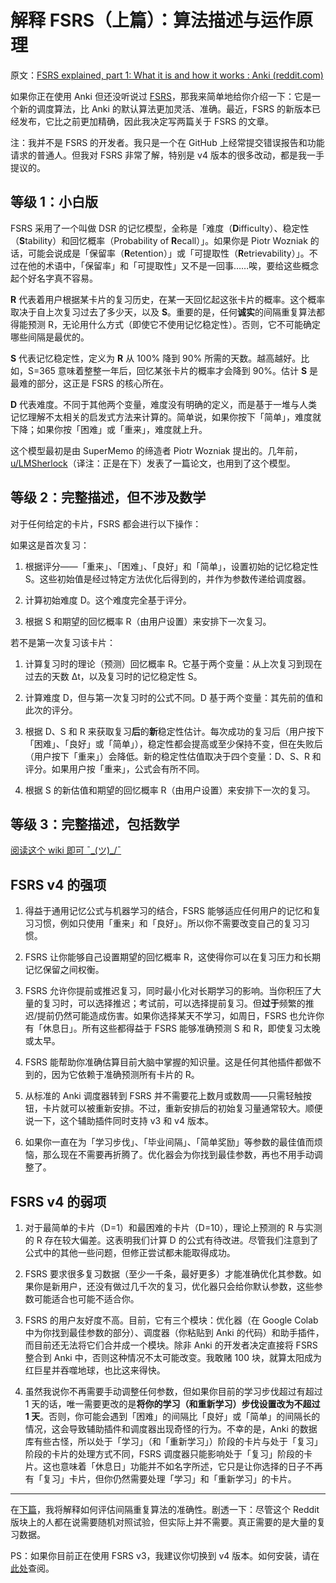 # 解释 FSRS（上篇）：算法描述与运作原理

原文：[FSRS explained, part 1: What it is and how it works : Anki (reddit.com)](https://www.reddit.com/r/Anki/comments/15mab3r/fsrs_explained_part_1_what_it_is_and_how_it_works/)

如果你正在使用 Anki 但还没听说过 [FSRS](https://github.com/open-spaced-repetition/fsrs4anki)，那我来简单地给你介绍一下：它是一个新的调度算法，比 Anki 的默认算法更加灵活、准确。最近，FSRS 的新版本已经发布，它比之前更加精确，因此我决定写两篇关于 FSRS 的文章。

注：我并不是 FSRS 的开发者。我只是一个在 GitHub 上经常提交错误报告和功能请求的普通人。但我对 FSRS 非常了解，特别是 v4 版本的很多改动，都是我一手提议的。

## 等级 1：小白版

FSRS 采用了一个叫做 DSR 的记忆模型，全称是「难度（**D**ifficulty）、稳定性（**S**tability）和回忆概率（Probability of **R**ecall）」。如果你是 Piotr Wozniak 的话，可能会说成是「保留率（**R**etention）」或「可提取性（**R**etrievability）」。不过在他的术语中，「保留率」和「可提取性」又不是一回事……唉，要给这些概念起个好名字真不容易。

**R** 代表着用户根据某卡片的复习历史，在某一天回忆起这张卡片的概率。这个概率取决于自上次复习过去了多少天，以及 **S**。重要的是，任何**诚实**的间隔重复算法都得能预测 R，无论用什么方式（即使它不使用记忆稳定性）。否则，它不可能确定哪些间隔是最优的。 

**S** 代表记忆稳定性，定义为 **R** 从 100% 降到 90% 所需的天数。越高越好。比如，S=365 意味着整整一年后，回忆某张卡片的概率才会降到 90%。估计 **S** 是最难的部分，这正是 FSRS 的核心所在。

**D** 代表难度。不同于其他两个变量，难度没有明确的定义，而是基于一堆与人类记忆理解不太相关的启发式方法来计算的。简单说，如果你按下「简单」，难度就下降；如果你按「困难」或「重来」，难度就上升。

这个模型最初是由 SuperMemo 的缔造者 Piotr Wozniak 提出的。几年前，[u/LMSherlock](https://www.reddit.com/u/LMSherlock/)（译注：正是在下）发表了一篇论文，也用到了这个模型。

## 等级 2：完整描述，但不涉及数学

对于任何给定的卡片，FSRS 都会进行以下操作：

如果这是首次复习：

1. 根据评分——「重来」、「困难」、「良好」和「简单」，设置初始的记忆稳定性 S。这些初始值是经过特定方法优化后得到的，并作为参数传递给调度器。

2. 计算初始难度 D。这个难度完全基于评分。

3. 根据 S 和期望的回忆概率 R（由用户设置）来安排下一次复习。

若不是第一次复习该卡片：

1. 计算复习时的理论（预测）回忆概率 R。它基于两个变量：从上次复习到现在过去的天数 Δt，以及复习时的记忆稳定性 S。

2. 计算难度 D，但与第一次复习时的公式不同。D 基于两个变量：其先前的值和此次的评分。

3. 根据 D、S 和 R 来获取复习**后**的**新**稳定性估计。每次成功的复习后（用户按下「困难」、「良好」或「简单」），稳定性都会提高或至少保持不变，但在失败后（用户按下「重来」）会降低。新的稳定性估值取决于四个变量：D、S、R 和评分。如果用户按「重来」，公式会有所不同。

4. 根据 S 的新估值和期望的回忆概率 R（由用户设置）来安排下一次的复习。

## 等级 3：完整描述，包括数学

[阅读这个 wiki 即可 ¯\_(ツ)_/¯](https://github.com/open-spaced-repetition/fsrs4anki/wiki/The-Algorithm)

## FSRS v4 的强项

1. 得益于通用记忆公式与机器学习的结合，FSRS 能够适应任何用户的记忆和复习习惯，例如只使用「重来」和「良好」。所以你不需要改变自己的复习习惯。

2. FSRS 让你能够自己设置期望的回忆概率 R，这使得你可以在复习压力和长期记忆保留之间权衡。

3. FSRS 允许你提前或推迟复习，同时最小化对长期学习的影响。当你积压了大量的复习时，可以选择推迟；考试前，可以选择提前复习。但**过于**频繁的推迟/提前仍然可能造成伤害。如果你选择某天不学习，如周日，FSRS 也允许你有「休息日」。所有这些都得益于 FSRS 能够准确预测 S 和 R，即使复习太晚或太早。

4. FSRS 能帮助你准确估算目前大脑中掌握的知识量。这是任何其他插件都做不到的，因为它依赖于准确预测所有卡片的 R。

5. 从标准的 Anki 调度器转到 FSRS 并不需要花上数月或数周——只需轻触按钮，卡片就可以被重新安排。不过，重新安排后的初始复习量通常较大。顺便说一下，这个辅助插件同时支持 v3 和 v4 版本。

6. 如果你一直在为「学习步伐」、「毕业间隔」、「简单奖励」等参数的最佳值而烦恼，那么现在不需要再折腾了。优化器会为你找到最佳参数，再也不用手动调整了。

## FSRS v4 的弱项

1. 对于最简单的卡片（D=1）和最困难的卡片（D=10），理论上预测的 R 与实测的 R 存在较大偏差。这表明我们计算 D 的公式有待改进。尽管我们注意到了公式中的其他一些问题，但修正尝试都未能取得成功。

2. FSRS 要求很多复习数据（至少一千条，最好更多）才能准确优化其参数。如果你是新用户，还没有做过几千次的复习，优化器只会给你默认参数，这些参数可能适合也可能不适合你。

3. FSRS 的用户友好度不高。目前，它有三个模块：优化器（在 Google Colab 中为你找到最佳参数的部分）、调度器（你粘贴到 Anki 的代码）和助手插件，而目前还无法将它们合并成一个模块。除非 Anki 的开发者决定直接将 FSRS 整合到 Anki 中，否则这种情况不太可能改变。我敢赌 100 块，就算太阳成为红巨星并吞噬地球，也比这来得快。

4. 虽然我说你不再需要手动调整任何参数，但如果你目前的学习步伐超过有超过 1 天的话，唯一需要更改的是**将你的学习（和重新学习）步伐设置改为不超过 1 天**。否则，你可能会遇到「困难」的间隔比「良好」或「简单」的间隔长的情况，这会导致辅助插件和调度器出现奇怪的行为。不幸的是，Anki 的数据库有些古怪，所以处于「学习」（和「重新学习」）阶段的卡片与处于「复习」阶段的卡片的处理方式不同，FSRS 调度器只能影响处于「复习」阶段的卡片。这也意味着「休息日」功能并不如名字所述，它只是让你选择的日子不再有「复习」卡片，但你仍然需要处理「学习」和「重新学习」的卡片。

---

在[下篇](https://www.reddit.com/r/Anki/comments/15mab6e/fsrs_explained_part_2_accuracy/)，我将解释如何评估间隔重复算法的准确性。剧透一下：尽管这个 Reddit 版块上的人都在说需要随机对照试验，但实际上并不需要。真正需要的是大量的复习数据。

PS：如果你目前正在使用 FSRS v3，我建议你切换到 v4 版本。如何安装，请在[此处](https://github.com/open-spaced-repetition/fsrs4anki#2-advanced-usage)查阅。